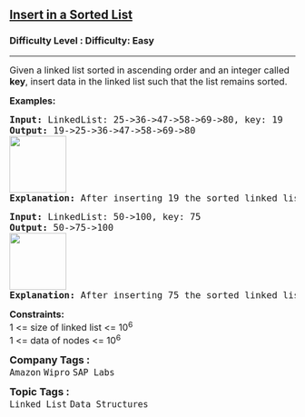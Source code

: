 <h2><a href="https://www.geeksforgeeks.org/problems/insert-in-a-sorted-list/1?page=2&category=Linked%20List&sortBy=submissions">Insert in a Sorted List</a></h2><h3>Difficulty Level : Difficulty: Easy</h3><hr><div class="problems_problem_content__Xm_eO"><p><span style="font-size: 12pt;">Given a linked list sorted in ascending order and an integer called <strong>key</strong>, insert data in the linked list such that the list remains sorted.</span></p>
<p><span style="font-size: 12pt;"><strong>Examples:</strong></span></p>
<pre><span style="font-size: 12pt;"><strong>Input: </strong>LinkedList: 25-&gt;36-&gt;47-&gt;58-&gt;69-&gt;80, key: 19
<strong>Output: </strong>19-&gt;25-&gt;36-&gt;47-&gt;58-&gt;69-&gt;80<br><img src="https://media.geeksforgeeks.org/img-practice/prod/addEditProblem/700540/Web/Other/blobid0_1723796672.png" height="100"><br><strong>Explanation: </strong>After inserting 19 the sorted linked list will look like the one in the output.</span></pre>
<pre><span style="font-size: 12pt;"><strong>Input: </strong>LinkedList: 50-&gt;100, key: 75
<strong>Output: </strong>50-&gt;75-&gt;100<br><img src="https://media.geeksforgeeks.org/img-practice/prod/addEditProblem/700540/Web/Other/blobid1_1723796680.png" height="100"><br><strong>Explanation: </strong>After inserting 75 the sorted linked list will look like the one in the output.</span></pre>
<p><span style="font-size: 12pt;"><strong>Constraints:</strong><br>1 &lt;= size of linked list &lt;= 10<sup>6</sup><br>1 &lt;= data of nodes &lt;= 10<sup>6</sup></span></p></div><p><span style=font-size:18px><strong>Company Tags : </strong><br><code>Amazon</code>&nbsp;<code>Wipro</code>&nbsp;<code>SAP Labs</code>&nbsp;<br><p><span style=font-size:18px><strong>Topic Tags : </strong><br><code>Linked List</code>&nbsp;<code>Data Structures</code>&nbsp;
